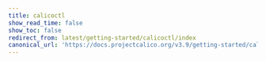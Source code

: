 ```yaml
---
title: calicoctl
show_read_time: false
show_toc: false
redirect_from: latest/getting-started/calicoctl/index
canonical_url: 'https://docs.projectcalico.org/v3.9/getting-started/calicoctl/index'
---
```

